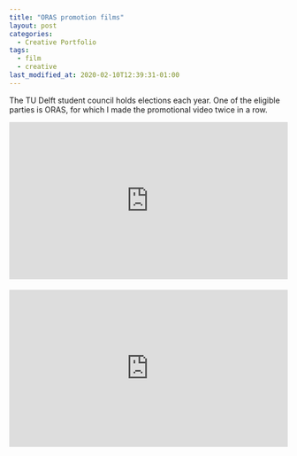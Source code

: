 ```yaml
---
title: "ORAS promotion films"
layout: post
categories:
  - Creative Portfolio
tags:
  - film
  - creative
last_modified_at: 2020-02-10T12:39:31-01:00
---
```


The TU Delft student council holds elections each year. One of the eligible parties is ORAS, for which I made the promotional video twice in a row.

<div style="position:relative; padding-top: 56.25%; margin-bottom: 20px">
  <iframe src="https://player.vimeo.com/video/332881043?title=0&byline=0&portrait=0" style="position: absolute; width: 100%; height: 100%; top: 0; left: 0" frameborder="0" allow="autoplay; fullscreen" allowfullscreen></iframe>
</div>

<div style="position:relative; padding-top: 56.25%">
  <iframe src="https://player.vimeo.com/video/268440907?title=0&byline=0&portrait=0" style="position: absolute; width: 100%; height: 100%; top: 0; left: 0" frameborder="0" allow="autoplay; fullscreen" allowfullscreen></iframe>
</div>